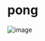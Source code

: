 # pong

![image](https://user-images.githubusercontent.com/50525581/123772167-ec56bc00-d8cb-11eb-86d7-e14903799df3.png)
